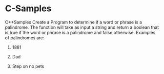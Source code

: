 # C-Samples
C++Samples 
Create a Program  to determine if a word or phrase is a palindrome. The function will take as input a string and return a boolean that is true if the word or phrase is a palindrome and false otherwise. Examples of palindromes are:

1. 1881

2. Dad

3. Step on no pets
